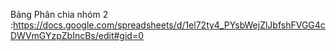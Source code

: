 Bảng Phân chia nhóm 2 :https://docs.google.com/spreadsheets/d/1el72ty4_PYsbWejZlJbfshFVGG4cDWVmGYzpZbIncBs/edit#gid=0